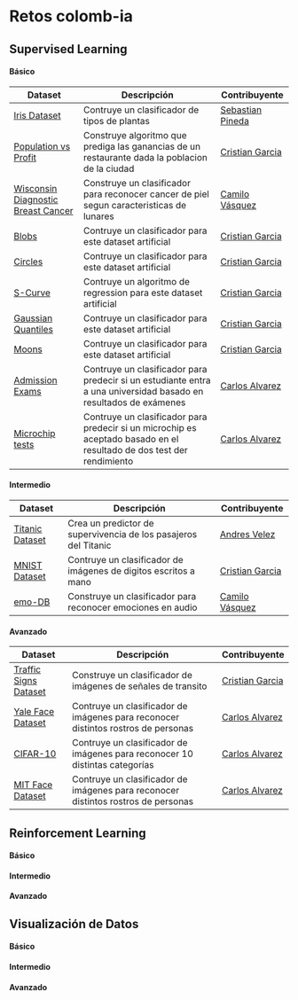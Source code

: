 # Retos colomb-ia

## Supervised Learning
#### Básico
| Dataset | Descripción | Contribuyente |
| - | - | - |
| [Iris Dataset](https://github.com/colomb-ia/supervised-basico-iris) | Contruye un clasificador de tipos de plantas | [Sebastian Pineda](https://github.com/sebastianpinedaar) |
| [Population vs Profit](https://github.com/colomb-ia/supervised-basico-population-vs-profit-1d) | Construye algoritmo que prediga las ganancias de un restaurante dada la poblacion de la ciudad | [Cristian Garcia](https://github.com/cgarciae) |
| [Wisconsin Diagnostic Breast Cancer](https://github.com/jcvasquezc/supervised-cancer) | Construye un clasificador para reconocer cancer de piel segun caracteristicas de lunares | [Camilo Vásquez](https://github.com/jcvasquezc) |
| [Blobs](https://github.com/colomb-ia/supervised-basico-blobs) | Contruye un clasificador para este dataset artificial| [Cristian Garcia](https://github.com/cgarciae) |
| [Circles](https://github.com/cgarciae/supervised-basico-circles) | Contruye un clasificador para este dataset artificial| [Cristian Garcia](https://github.com/cgarciae) |
| [S-Curve](https://github.com/cgarciae/supervised-basico-scurve) | Contruye un algoritmo de regression para este dataset artificial| [Cristian Garcia](https://github.com/cgarciae) |
| [Gaussian Quantiles](https://github.com/cgarciae/supervised-basico-gaussian-quantiles) | Contruye un clasificador para este dataset artificial| [Cristian Garcia](https://github.com/cgarciae) |
| [Moons](https://github.com/cgarciae/supervised-basico-moons) | Contruye un clasificador para este dataset artificial| [Cristian Garcia](https://github.com/cgarciae) |
| [Admission Exams](https://github.com/charlielito/supervised-basico-admission-exams) | Contruye un clasificador para predecir si un estudiante entra a una universidad basado en resultados de exámenes| [Carlos Alvarez](https://github.com/charlielito) |
| [Microchip tests](https://github.com/charlielito/supervised-basico-microchip-tests) | Contruye un clasificador para predecir si un microchip es aceptado basado en el resultado de dos test der rendimiento| [Carlos Alvarez](https://github.com/charlielito) |


#### Intermedio
| Dataset | Descripción | Contribuyente |
| - | - | - |
| [Titanic Dataset](https://github.com/colomb-ia/supervised-intermedio-titanic) | Crea un predictor de supervivencia de los pasajeros del Titanic | [Andres Velez](https://github.com/anvelezec) |
| [MNIST Dataset](https://github.com/colomb-ia/supervised-intermedio-mnist) | Contruye un clasificador de imágenes de digitos escritos a mano | [Cristian Garcia](https://github.com/cgarciae) |
| [emo-DB](https://github.com/jcvasquezc/colomb-ia-supervised-emoDB) | Construye un clasificador para reconocer emociones en audio | [Camilo Vásquez](https://github.com/jcvasquezc) |


#### Avanzado
| Dataset | Descripción | Contribuyente |
| - | - | - |
| [Traffic Signs Dataset](https://github.com/colomb-ia/supervised-avanzado-german-traffic-signs) | Construye un clasificador de imágenes de señales de transito | [Cristian Garcia](https://github.com/cgarciae) |
| [Yale Face Dataset](https://github.com/colomb-ia/supervised-avanzado-yale-face-recognition) | Contruye un clasificador de imágenes para reconocer distintos rostros de personas | [Carlos Alvarez](https://github.com/charlielito/) |
| [CIFAR-10](https://github.com/colomb-ia/supervised-avanzado-cifar10) | Contruye un clasificador de imágenes para reconocer 10 distintas categorías | [Carlos Alvarez](https://github.com/charlielito/) |
| [MIT Face Dataset](https://github.com/colomb-ia/supervised-avanzado-mit-face-recognition) | Contruye un clasificador de imágenes para reconocer distintos rostros de personas  | [Carlos Alvarez](https://github.com/charlielito/) |

## Reinforcement Learning
#### Básico
#### Intermedio
#### Avanzado

## Visualización de Datos
#### Básico
#### Intermedio
#### Avanzado
